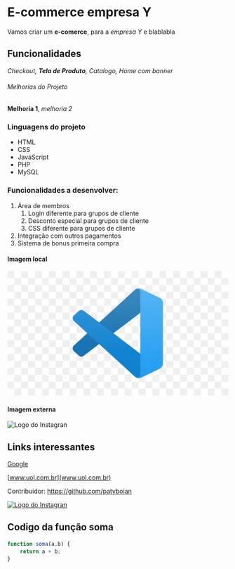 # E-commerce empresa Y

Vamos criar um **e-comerce**, para a *empresa Y* e blablabla

## Funcionalidades

_Checkout, **Tela de Produto**, Catalogo, Home com banner_

###### Melhorias do Projeto

__Melhoria 1__, _melhoria 2_

### Linguagens do projeto

* HTML
* CSS
* JavaScript
* PHP
* MySQL

### Funcionalidades a desenvolver:

1. Área de membros
    1. Login diferente para grupos de cliente
    2. Desconto especial para grupos de cliente
    3. CSS diferente para grupos de cliente
2. Integração com outros pagamentos
3. Sistema de bonus primeira compra

#### Imagem local

![Logo do VSCode](img/vscode.png)


#### Imagem externa

![Logo do Instagran](https://upload.wikimedia.org/wikipedia/commons/thumb/a/a5/Instagram_icon.png/600px-Instagram_icon.png)

## Links interessantes

[Google](http://www.google.com.br)

[www.uol.com.br](www.uol.com.br)

Contribuidor: https://github.com/patyboian

[![Logo do Instagran](https://upload.wikimedia.org/wikipedia/commons/thumb/a/a5/Instagram_icon.png/600px-Instagram_icon.png)](www.instagran.com)


## Codigo da função soma

```javascript
function soma(a,b) {
    return a + b;
}
```